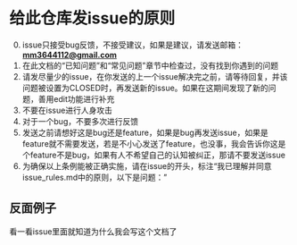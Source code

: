 # 给此仓库发issue的原则
0. issue只接受bug反馈，不接受建议，如果是建议，请发送邮箱：**mm3644112@gmail.com**
1. 在此文档的“已知问题”和“常见问题”章节中检查过，没有找到你遇到的问题
2. 请发尽量少的issue，在你发送的上一个issue解决完之前，请等待回复，并该问题被设置为CLOSED时，再发送新的issue。如果在这期间发现了新的问题，善用edit功能进行补充
3. 不要在issue进行人身攻击
4. 对于一个bug，不要多次进行反馈
5. 发送之前请想好这是bug还是feature，如果是bug再发送issue，如果是feature就不需要发送，若是不小心发送了feature，也没事，我会告诉你这是个feature不是bug，如果有人不希望自己的认知被纠正，那请不要发送issue
6. 为确保以上条例能被正确实施，请在issue的开头，标注“我已理解并同意issue_rules.md中的原则，以下是问题：”
## 反面例子
看一看issue里面就知道为什么我会写这个文档了
# 